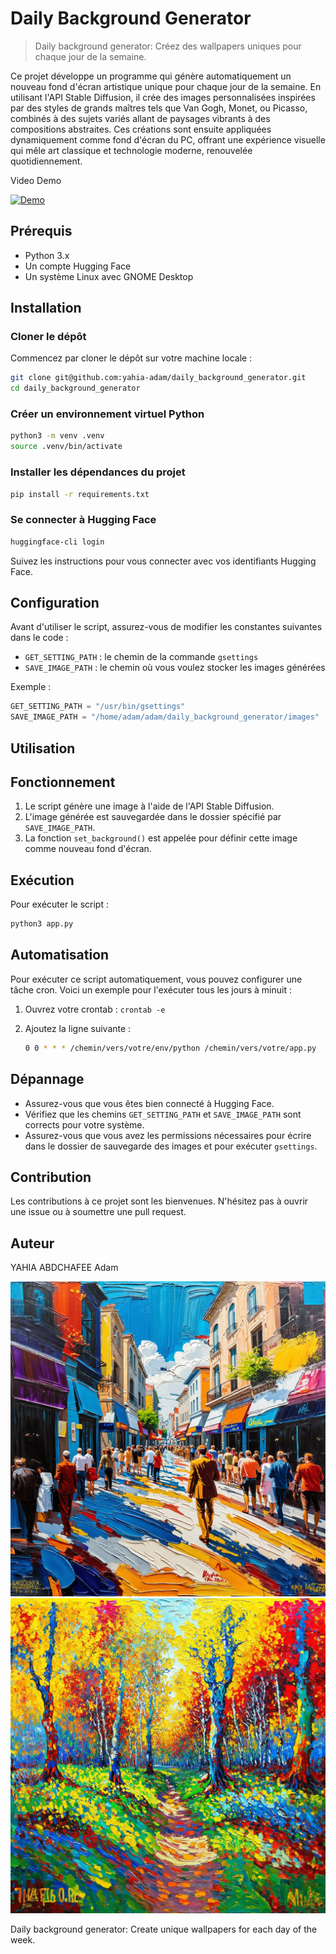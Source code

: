 # Daily Background Generator

> Daily background generator: Créez des wallpapers uniques pour chaque jour de la semaine.

Ce projet développe un programme qui génère automatiquement un nouveau fond d'écran artistique unique pour chaque jour de la semaine. En utilisant l'API Stable Diffusion, il crée des images personnalisées inspirées par des styles de grands maîtres tels que Van Gogh, Monet, ou Picasso, combinés à des sujets variés allant de paysages vibrants à des compositions abstraites. Ces créations sont ensuite appliquées dynamiquement comme fond d'écran du PC, offrant une expérience visuelle qui mêle art classique et technologie moderne, renouvelée quotidiennement.

Video Demo

[![Demo](https://img.youtube.com/vi/cS7cVoVBsfc/0.jpg)](https://youtu.be/cS7cVoVBsfc "Demo Video")

## Prérequis

- Python 3.x
- Un compte Hugging Face
- Un système Linux avec GNOME Desktop

## Installation

### Cloner le dépôt

Commencez par cloner le dépôt sur votre machine locale :

```bash
git clone git@github.com:yahia-adam/daily_background_generator.git
cd daily_background_generator
```

### Créer un environnement virtuel Python

```bash
python3 -m venv .venv
source .venv/bin/activate
```

### Installer les dépendances du projet

```bash
pip install -r requirements.txt
```

### Se connecter à Hugging Face

```bash
huggingface-cli login
```

Suivez les instructions pour vous connecter avec vos identifiants Hugging Face.

## Configuration

Avant d'utiliser le script, assurez-vous de modifier les constantes suivantes dans le code :

- `GET_SETTING_PATH` : le chemin de la commande `gsettings`
- `SAVE_IMAGE_PATH` : le chemin où vous voulez stocker les images générées

Exemple :

```python
GET_SETTING_PATH = "/usr/bin/gsettings"
SAVE_IMAGE_PATH = "/home/adam/adam/daily_background_generator/images"
```

## Utilisation

## Fonctionnement

1. Le script génère une image à l'aide de l'API Stable Diffusion.
2. L'image générée est sauvegardée dans le dossier spécifié par `SAVE_IMAGE_PATH`.
3. La fonction `set_background()` est appelée pour définir cette image comme nouveau fond d'écran.

## Exécution

Pour exécuter le script :

```bash
python3 app.py
```

## Automatisation

Pour exécuter ce script automatiquement, vous pouvez configurer une tâche cron. Voici un exemple pour l'exécuter tous les jours à minuit :

1. Ouvrez votre crontab : `crontab -e`
2. Ajoutez la ligne suivante :

    ```bash
    0 0 * * * /chemin/vers/votre/env/python /chemin/vers/votre/app.py
    ```

## Dépannage

- Assurez-vous que vous êtes bien connecté à Hugging Face.
- Vérifiez que les chemins `GET_SETTING_PATH` et `SAVE_IMAGE_PATH` sont corrects pour votre système.
- Assurez-vous que vous avez les permissions nécessaires pour écrire dans le dossier de sauvegarde des images et pour exécuter `gsettings`.

## Contribution

Les contributions à ce projet sont les bienvenues. N'hésitez pas à ouvrir une issue ou à soumettre une pull request.

## Auteur

YAHIA ABDCHAFEE Adam


![day1](https://raw.githubusercontent.com/yahia-adam/daily_background_generator/main/images/1.webp)
![day3](https://raw.githubusercontent.com/yahia-adam/daily_background_generator/main/images/3.webp)

Daily background generator: Create unique wallpapers for each day of the week.
